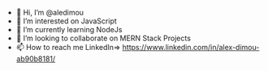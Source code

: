 - 👋 Hi, I’m @aledimou
- 👀 I’m interested on JavaScript
- 🌱 I’m currently learning NodeJs
- 💞️ I’m looking to collaborate on MERN Stack Projects
- 📫 How to reach me LinkedIn=> https://www.linkedin.com/in/alex-dimou-ab90b8181/

<!---
aledimou/aledimou is a ✨ special ✨ repository because its `README.md` (this file) appears on your GitHub profile.
You can click the Preview link to take a look at your changes.
--->
